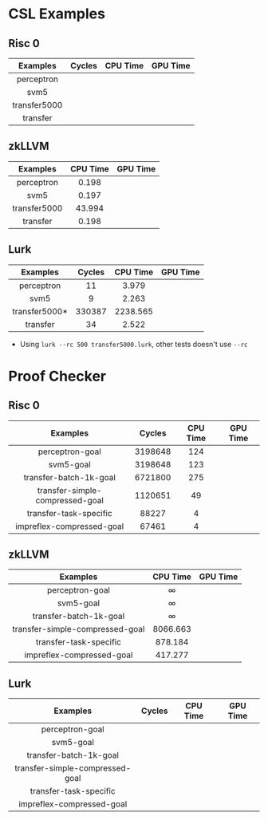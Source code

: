 # CSL Examples

## Risc 0
|     Examples     |  Cycles | CPU Time | GPU Time |
|:----------------:|:-------:|:--------:|:--------:|
| perceptron       |         |          |          |
| svm5             |         |          |          |
| transfer5000     |         |          |          |
| transfer         |         |          |          |


## zkLLVM
|     Examples     | CPU Time | GPU Time |
|:----------------:|:--------:|:--------:|
| perceptron       |   0.198  |          |
| svm5             |   0.197  |          |
| transfer5000     |  43.994  |          |
| transfer         |   0.198  |          |


## Lurk
|     Examples     |  Cycles | CPU Time | GPU Time |
|:----------------:|:-------:|:--------:|:--------:|
| perceptron       |    11   |   3.979  |          |
| svm5             |    9    |   2.263  |          |
| transfer5000*    |  330387 | 2238.565 |          |
| transfer         |    34   |   2.522  |          |


* Using `lurk --rc 500 transfer5000.lurk`, other tests doesn't use `--rc`

# Proof Checker

## Risc 0
|             Examples            |  Cycles | CPU Time | GPU Time |
|:-------------------------------:|:-------:|:--------:|:--------:|
| perceptron-goal                 | 3198648 |      124 |          |
| svm5-goal                       | 3198648 |      123 |          |
| transfer-batch-1k-goal          | 6721800 |      275 |          |
| transfer-simple-compressed-goal | 1120651 |       49 |          |
| transfer-task-specific          |   88227 |        4 |          |
| impreflex-compressed-goal       |   67461 |        4 |          |

## zkLLVM
|             Examples            | CPU Time | GPU Time |
|:-------------------------------:|:--------:|:--------:|
| perceptron-goal                 |     ∞    |          |
| svm5-goal                       |     ∞    |          |
| transfer-batch-1k-goal          |     ∞    |          |
| transfer-simple-compressed-goal | 8066.663 |          |
| transfer-task-specific          |  878.184 |          |
| impreflex-compressed-goal       |  417.277 |          |

## Lurk
|             Examples            | Cycles | CPU Time | GPU Time |
|:-------------------------------:|:------:|:--------:|:--------:|
| perceptron-goal                 |        |          |          |
| svm5-goal                       |        |          |          |
| transfer-batch-1k-goal          |        |          |          |
| transfer-simple-compressed-goal |        |          |          |
| transfer-task-specific          |        |          |          |
| impreflex-compressed-goal       |        |          |          |
